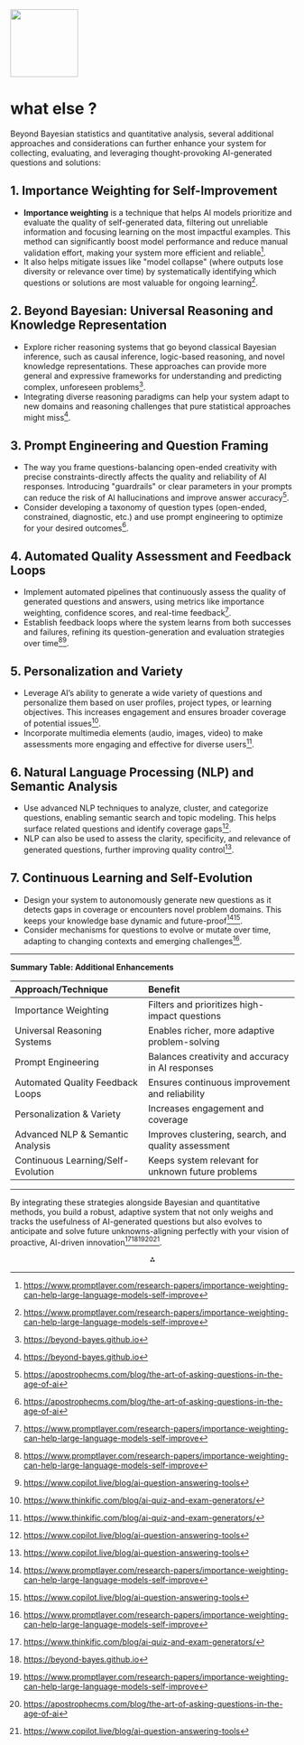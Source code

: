 <img src="https://r2cdn.perplexity.ai/pplx-full-logo-primary-dark%402x.png" class="logo" width="120"/>

# what else ?

Beyond Bayesian statistics and quantitative analysis, several additional approaches and considerations can further enhance your system for collecting, evaluating, and leveraging thought-provoking AI-generated questions and solutions:

## 1. **Importance Weighting for Self-Improvement**

- **Importance weighting** is a technique that helps AI models prioritize and evaluate the quality of self-generated data, filtering out unreliable information and focusing learning on the most impactful examples. This method can significantly boost model performance and reduce manual validation effort, making your system more efficient and reliable[^3].
- It also helps mitigate issues like "model collapse" (where outputs lose diversity or relevance over time) by systematically identifying which questions or solutions are most valuable for ongoing learning[^3].


## 2. **Beyond Bayesian: Universal Reasoning and Knowledge Representation**

- Explore richer reasoning systems that go beyond classical Bayesian inference, such as causal inference, logic-based reasoning, and novel knowledge representations. These approaches can provide more general and expressive frameworks for understanding and predicting complex, unforeseen problems[^2].
- Integrating diverse reasoning paradigms can help your system adapt to new domains and reasoning challenges that pure statistical approaches might miss[^2].


## 3. **Prompt Engineering and Question Framing**

- The way you frame questions-balancing open-ended creativity with precise constraints-directly affects the quality and reliability of AI responses. Introducing "guardrails" or clear parameters in your prompts can reduce the risk of AI hallucinations and improve answer accuracy[^4].
- Consider developing a taxonomy of question types (open-ended, constrained, diagnostic, etc.) and use prompt engineering to optimize for your desired outcomes[^4].


## 4. **Automated Quality Assessment and Feedback Loops**

- Implement automated pipelines that continuously assess the quality of generated questions and answers, using metrics like importance weighting, confidence scores, and real-time feedback[^3].
- Establish feedback loops where the system learns from both successes and failures, refining its question-generation and evaluation strategies over time[^3][^5].


## 5. **Personalization and Variety**

- Leverage AI’s ability to generate a wide variety of questions and personalize them based on user profiles, project types, or learning objectives. This increases engagement and ensures broader coverage of potential issues[^1].
- Incorporate multimedia elements (audio, images, video) to make assessments more engaging and effective for diverse users[^1].


## 6. **Natural Language Processing (NLP) and Semantic Analysis**

- Use advanced NLP techniques to analyze, cluster, and categorize questions, enabling semantic search and topic modeling. This helps surface related questions and identify coverage gaps[^5].
- NLP can also be used to assess the clarity, specificity, and relevance of generated questions, further improving quality control[^5].


## 7. **Continuous Learning and Self-Evolution**

- Design your system to autonomously generate new questions as it detects gaps in coverage or encounters novel problem domains. This keeps your knowledge base dynamic and future-proof[^3][^5].
- Consider mechanisms for questions to evolve or mutate over time, adapting to changing contexts and emerging challenges[^3].

---

**Summary Table: Additional Enhancements**


| Approach/Technique | Benefit |
| :-- | :-- |
| Importance Weighting | Filters and prioritizes high-impact questions |
| Universal Reasoning Systems | Enables richer, more adaptive problem-solving |
| Prompt Engineering | Balances creativity and accuracy in AI responses |
| Automated Quality Feedback Loops | Ensures continuous improvement and reliability |
| Personalization \& Variety | Increases engagement and coverage |
| Advanced NLP \& Semantic Analysis | Improves clustering, search, and quality assessment |
| Continuous Learning/Self-Evolution | Keeps system relevant for unknown future problems |


---

By integrating these strategies alongside Bayesian and quantitative methods, you build a robust, adaptive system that not only weighs and tracks the usefulness of AI-generated questions but also evolves to anticipate and solve future unknowns-aligning perfectly with your vision of proactive, AI-driven innovation[^1][^2][^3][^4][^5].

<div style="text-align: center">⁂</div>

[^1]: https://www.thinkific.com/blog/ai-quiz-and-exam-generators/

[^2]: https://beyond-bayes.github.io

[^3]: https://www.promptlayer.com/research-papers/importance-weighting-can-help-large-language-models-self-improve

[^4]: https://apostrophecms.com/blog/the-art-of-asking-questions-in-the-age-of-ai

[^5]: https://www.copilot.live/blog/ai-question-answering-tools

[^6]: https://www.testportal.net/en/product/ai-question-generator/

[^7]: https://blocksurvey.io/ai-guides/guide-on-ai-question-generators

[^8]: https://www.reddit.com/r/ChatGPTPro/comments/1in87ic/mastering_aipowered_research_my_guide_to_deep/

[^9]: https://blog.gopenai.com/beyond-the-bayesian-vs-frequentist-debate-in-the-advent-of-large-language-models-a98167e23618

[^10]: https://www.datacamp.com/blog/unique-ways-to-use-ai-in-data-analytics

[^11]: https://wandb.ai/mostafaibrahim17/ml-articles/reports/Enhancing-Question-Answering-Systems-with-Chroma-OpenAI-and-Weights-Biases--Vmlldzo3OTM3NjM1

[^12]: https://formbuilder.jivrus.com/features/ai-generated-questions

[^13]: https://clearimpact.com/effective-ai-prompts/

[^14]: https://arxiv.org/html/2504.15211v1

[^15]: https://dovetail.com/research/how-to-do-ai-content-analysis/

[^16]: https://alliancefortrustinai.org/how-model-weights-can-be-used-to-fine-tune-ai-models/

[^17]: https://www.prepai.io/us/

[^18]: https://www.quillionz.com

[^19]: https://www.newhorizons.com/resources/blog/tips-for-ai-prompts

[^20]: https://diginsights.com/resources/ai-innovation-process/

